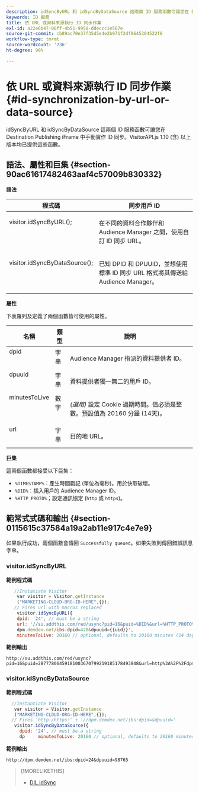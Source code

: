 ```yaml
---
description: idSyncByURL 和 idSyncByDataSource 這兩個 ID 服務函數可讓您在 Destination Publishing iFrame 中手動實作 ID 同步。VisitorAPI.js 1.10 (含) 以上版本均已提供這些函數。
keywords: ID 服務
title: 依 URL 或資料來源執行 ID 同步作業
exl-id: a22e6b47-00ff-4b51-9958-ddeccc1e507e
source-git-commit: cb89ac70e37f35d5e4e2b971f2df9645304522f8
workflow-type: tm+mt
source-wordcount: '236'
ht-degree: 96%

---
```


# 依 URL 或資料來源執行 ID 同步作業{#id-synchronization-by-url-or-data-source}

idSyncByURL 和 idSyncByDataSource 這兩個 ID 服務函數可讓您在 Destination Publishing iFrame 中手動實作 ID 同步。VisitorAPI.js 1.10 (含) 以上版本均已提供這些函數。

## 語法、屬性和巨集 {#section-90ac61617482463aaf4c57009b830332}

**語法**

<table id="table_ADC7501511914805A6A6B24B2DFEBA51"> 
 <thead> 
  <tr> 
   <th colname="col1" class="entry"> 程式碼 </th> 
   <th colname="col2" class="entry"> 同步用戶 ID </th> 
  </tr> 
 </thead>
 <tbody> 
  <tr valign="top"> 
   <td colname="col1"> <p> <span class="codeph"> visitor.idSyncByURL(); </span> </p> </td> 
   <td colname="col2"> <p>在不同的資料合作夥伴和 <span class="keyword">Audience Manager</span> 之間，使用自訂 ID 同步 URL。 </p> </td> 
  </tr> 
  <tr valign="top"> 
   <td colname="col1"> <p> <span class="codeph"> visitor.idSyncByDataSource(); </span> </p> </td> 
   <td colname="col2"> <p>已知 DPID 和 DPUUID，並想使用標準 ID 同步 URL 格式將其傳送給 <span class="keyword">Audience Manager</span>。 </p> <p></p> </td> 
  </tr> 
 </tbody> 
</table>

**屬性**

下表羅列及定義了兩個函數皆可使用的屬性。

<table id="table_5343BE784E694C67B09A0A8878CF8001"> 
 <thead> 
  <tr> 
   <th colname="col1" class="entry"> 名稱 </th> 
   <th colname="col2" class="entry"> 類型 </th> 
   <th colname="col3" class="entry"> 說明 </th> 
  </tr> 
 </thead>
 <tbody> 
  <tr valign="top"> 
   <td colname="col1"> <span class="codeph"> dpid </span> </td> 
   <td colname="col2"> 字串 </td> 
   <td colname="col3"> <p>Audience Manager 指派的資料提供者 ID。 </p> </td> 
  </tr> 
  <tr valign="top"> 
   <td colname="col1"> <span class="codeph"> dpuuid </span> </td> 
   <td colname="col2"> 字串 </td> 
   <td colname="col3"> <p>資料提供者獨一無二的用戶 ID。 </p> </td> 
  </tr> 
  <tr valign="top"> 
   <td colname="col1"> <span class="codeph"> minutesToLive </span> </td> 
   <td colname="col2"> 數字 </td> 
   <td colname="col3"> <p> <i>(選用)</i> 設定 Cookie 過期時間。值必須是整數。預設值為 20160 分鐘 (14天)。 </p> </td> 
  </tr> 
  <tr valign="top"> 
   <td colname="col1"> <span class="codeph"> url </span> </td> 
   <td colname="col2"> 字串 </td> 
   <td colname="col3"> <p>目的地 URL。 </p> </td> 
  </tr> 
 </tbody> 
</table>

**巨集**

這兩個函數都接受以下巨集：

* `%TIMESTAMP%`：產生時間戳記 (單位為毫秒)。用於快取破壞。
* `%DID%`：插入用戶的 Audience Manager ID。
* `%HTTP_PROTO%`；設定通訊協定 (`http` 或 `https`)。

## 範常式式碼和輸出 {#section-0115615c37584a19a2ab11e917c4e7e9}

如果執行成功，兩個函數會傳回 `Successfully queued`。如果失敗則傳回錯誤訊息字串。

### visitor.idSyncByURL

**範例程式碼**

```javascript
   //Instatiate Visitor
    var visitor = Visitor.getInstance
    ("MARKETING-CLOUD-ORG-ID-HERE",{}); 
   // Fires url with macros replaced 
    visitor.idSyncByURL({ 
    dpid: '24', // must be a string 
    url: '//su.addthis.com/red/usync?pid=16&puid=%DID%&url=%HTTP_PROTO%://
    dpm.demdex.net/ibs:dpid=420&dpuuid={{uid}}', 
    minutesToLive: 20160 // optional, defaults to 20160 minutes (14 days) });
```

**範例輸出**

```
http://su.addthis.com/red/usync?pid=16&puid=28777806459181003670799219185178493848&url=http%3A%2F%2Fdpm.demdex.net%2Fibs%3Adpid%3D420%26dpuuid%3D%7B%7Buid%7D%7D
```

### visitor.idSyncByDataSource

**範例程式碼**

```javascript
  //Instantiate Visitor
   var visitor = Visitor.getInstance
   ("MARKETING-CLOUD-ORG-ID-HERE",{}); 
  // Fires 'http:/https:' + '//dpm.demdex.net/ibs:dpid=&dpuuid='
   visitor.idSyncByDataSource({ 
     dpid: '24', // must be a string
     dp     minutesToLive: 20160 // optional, defaults to 20160 minutes (14 days) });
```

**範例輸出**

```
http://dpm.demdex.net/ibs:dpid=24&dpuuid=98765
```

>[!MORELIKETHIS]
>
>* [DIL idSync](https://experienceleague.adobe.com/docs/audience-manager/user-guide/dil-api/dil-instance-methods.html?lang=zh-Hant#idsync)
